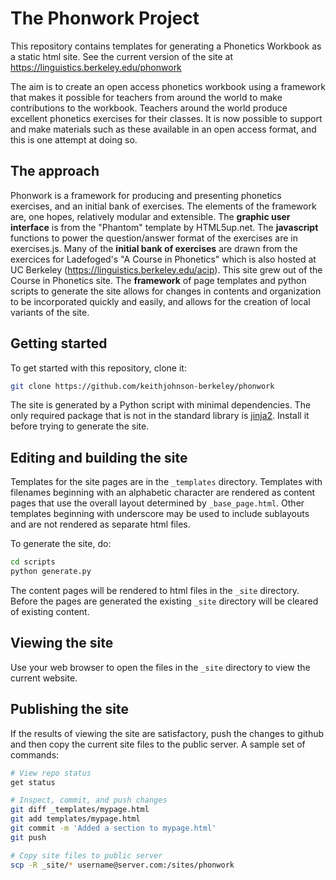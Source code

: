 # The Phonwork Project

This repository contains templates for generating a Phonetics Workbook as a static html site.  See the current version of the site at https://linguistics.berkeley.edu/phonwork

The aim is to create an open access phonetics workbook using a framework that makes it possible for teachers from around the world to make contributions to the workbook. Teachers around the world produce excellent phonetics exercises for their classes.  It is now possible to support and make materials such as these available in an open access format, and this is one attempt at doing so.

## The approach

Phonwork is a framework for producing and presenting phonetics exercises, and an initial bank of exercises.  The elements of the framework are, one hopes, relatively modular and extensible.  The **graphic user interface** is from the "Phantom" template by HTML5up.net.  The **javascript** functions to power the question/answer format of the exercises are in exercises.js.  Many of the **initial bank of exercises** are drawn from the exercices for Ladefoged's "A Course in Phonetics" which is also hosted at UC Berkeley (https://linguistics.berkeley.edu/acip).  This site grew out of the Course in Phonetics site.  The **framework** of page templates and python scripts to generate the site allows for changes in contents and organization to be incorporated quickly and easily, and allows for the creation of local variants of the site. 

## Getting started

To get started with this repository, clone it:

```bash
git clone https://github.com/keithjohnson-berkeley/phonwork
```

The site is generated by a Python script with minimal dependencies. The
only required package that is not in the standard library is
[jinja2](https://jinja.palletsprojects.com/en/3.0.x/). Install it before
trying to generate the site.

## Editing and building the site

Templates for the site pages are in the `_templates` directory. Templates
with filenames beginning with an alphabetic character are rendered as content
pages that use the overall layout determined by `_base_page.html`. Other
templates beginning with underscore may be used to include sublayouts and
are not rendered as separate html files.

To generate the site, do:

```bash
cd scripts
python generate.py
```

The content pages will be rendered to html files in the `_site` directory.
Before the pages are generated the existing `_site` directory will be
cleared of existing content.

## Viewing the site

Use your web browser to open the files in the `_site` directory to view
the current website.

## Publishing the site

If the results of viewing the site are satisfactory, push the changes to
github and then copy the current site files to the public server. A sample
set of commands:

```bash
# View repo status
get status

# Inspect, commit, and push changes
git diff _templates/mypage.html
git add templates/mypage.html
git commit -m 'Added a section to mypage.html'
git push

# Copy site files to public server
scp -R _site/* username@server.com:/sites/phonwork
```
